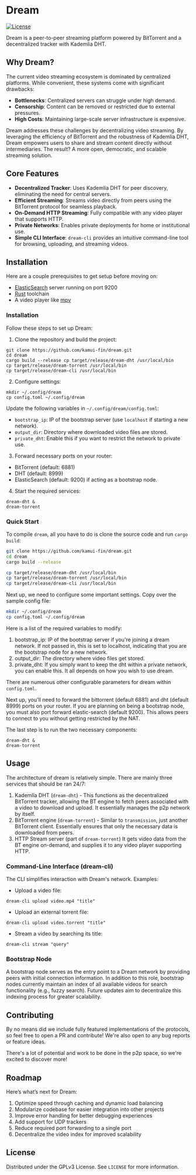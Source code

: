 # Dream

[![License](https://img.shields.io/badge/license-GPLv3-blue)](LICENSE)

Dream is a peer-to-peer streaming platform powered by BitTorrent and a decentralized tracker with Kademlia DHT.

## **Why Dream?**

The current video streaming ecosystem is dominated by centralized platforms. While convenient, these systems come with significant drawbacks:

-   **Bottlenecks**: Centralized servers can struggle under high demand.
-   **Censorship**: Content can be removed or restricted due to external pressures.
-   **High Costs**: Maintaining large-scale server infrastructure is expensive.

Dream addresses these challenges by decentralizing video streaming. By leveraging the efficiency of BitTorrent and the robustness of Kademlia DHT, Dream empowers users to share and stream content directly without intermediaries. The result? A more open, democratic, and scalable streaming solution.

## **Core Features**

-   **Decentralized Tracker**: Uses Kademlia DHT for peer discovery, eliminating the need for central servers.
-   **Efficient Streaming**: Streams video directly from peers using the BitTorrent protocol for seamless playback.
-   **On-Demand HTTP Streaming**: Fully compatible with any video player that supports HTTP.
-   **Private Networks**: Enables private deployments for home or institutional use.
-   **Simple CLI Interface**: `dream-cli` provides an intuitive command-line tool for browsing, uploading, and streaming videos.

## Installation

Here are a couple prerequisites to get setup before moving on:

-   [ElasticSearch](https://www.elastic.co/guide/en/elasticsearch/reference/current/setup.html) server running on port 9200
-   [Rust](https://rustup.rs/) toolchain
-   A video player like [mpv](https://mpv.io/)

### **Installation**

Follow these steps to set up Dream:

1. Clone the repository and build the project:

```
git clone https://github.com/kamui-fin/dream.git
cd dream
cargo build --release cp target/release/dream-dht /usr/local/bin
cp target/release/dream-torrent /usr/local/bin
cp target/release/dream-cli /usr/local/bin
```

2. Configure settings:

```ck
mkdir ~/.config/dream
cp config.toml ~/.config/dream
```

Update the following variables in `~/.config/dream/config.toml`:

-   `bootstrap_ip`: IP of the bootstrap server (use `localhost` if starting a new network).
-   `output_dir`: Directory where downloaded video files are stored.
-   `private_dht`: Enable this if you want to restrict the network to private use.

3. Forward necessary ports on your router:

-   BitTorrent (default: 6881)
-   DHT (default: 8999)
-   ElasticSearch (default: 9200) if acting as a bootstrap node.

4. Start the required services:

```
dream-dht &
dream-torrent
```

### Quick Start

To compile `dream`, all you have to do is clone the source code and run `cargo build`:

```sh
git clone https://github.com/kamui-fin/dream.git
cd dream
cargo build --release

cp target/release/dream-dht /usr/local/bin
cp target/release/dream-torrent /usr/local/bin
cp target/release/dream-cli /usr/local/bin
```

Next up, we need to configure some important settings. Copy over the sample config file:

```sh
mkdir ~/.config/dream
cp config.toml ~/.config/dream
```

Here is a list of the required variables to modify:

1. bootstrap_ip: IP of the bootstrap server if you're joining a dream network. If not passed in, this is set to localhost, indicating that you are the bootstrap node for a new network.
2. output_dir: The directory where video files get stored.
3. private_dht: If you simply want to keep the dht within a private network, you can enable this. It all depends on how you wish to use dream.

There are numerous other configurable parameters for dream within `config.toml`.

Next up, you'll need to forward the bittorrent (default 6881) and dht (default 8999) ports on your router. If you are planning on being a bootstrap node, you must also port forward elastic-search (default 9200). This allows peers to connect to you without getting restricted by the NAT.

The last step is to run the two necessary components:

```
dream-dht &
dream-torrent
```

## Usage

The architecture of dream is relatively simple. There are mainly three services that should be ran 24/7:

1. Kademlia DHT (`dream-dht`) - This functions as the decentralized BitTorrent tracker, allowing the BT engine to fetch peers associated with a video to download and upload. It essentially manages the p2p network by itself.
2. BitTorrent engine (`dream-torrent`) - Similar to `transmission`, just another BitTorrent client. Essentially ensures that only the necessary data is downloaded from peers.
3. HTTP Stream server (part of `dream-torrent`) It gets video data from the BT engine on-demand, and supplies it to any video player supporting HTTP.

### Command-Line Interface (dream-cli)

The CLI simplifies interaction with Dream's network. Examples:

-   Upload a video file:

```
dream-cli upload video.mp4 "title"
```

-   Upload an external torrent file:

```
dream-cli upload video.torrent "title"
```

-   Stream a video by searching its title:

```
dream-cli stream "query"
```

### Bootstrap Node

A bootstrap node serves as the entry point to a Dream network by providing peers with initial connection information. In addition to this role, bootstrap nodes currently maintain an index of all available videos for search functionality (e.g., fuzzy search). Future updates aim to decentralize this indexing process for greater scalability.

## Contributing

By no means did we include fully featured implementations of the protocols, so feel free to open a PR and contribute! We're also open to any bug reports or feature ideas.

There's a lot of potential and work to be done in the p2p space, so we're excited to discover more!

## Roadmap

Here’s what’s next for Dream:

1.  Optimize speed through caching and dynamic load balancing
2.  Modularize codebase for easier integration into other projects
3.  Improve error handling for better debugging experiences
4.  Add support for UDP trackers
5.  Reduce required port forwarding to a single port
6.  Decentralize the video index for improved scalability

## License

Distributed under the GPLv3 License. See `LICENSE` for more information.
